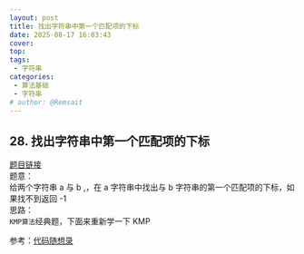 ```yaml
---
layout: post
title: 找出字符串中第一个匹配项的下标
date: 2025-08-17 16:03:43
cover: 
top: 
tags: 
 - 字符串
categories: 
 - 算法基础
 - 字符串
# author: @Remsait
---
```

## 28. 找出字符串中第一个匹配项的下标
[题目链接](https://leetcode.cn/problems/find-the-index-of-the-first-occurrence-in-a-string/description/)  
题意：  
给两个字符串 a 与 b ,，在 a 字符串中找出与 b 字符串的第一个匹配项的下标，如果找不到返回 -1  
思路：  
`KMP算法`经典题，下面来重新学一下 KMP  












参考：[代码随想录](https://programmercarl.com/0028.%E5%AE%9E%E7%8E%B0strStr.html#%E7%AE%97%E6%B3%95%E5%85%AC%E5%BC%80%E8%AF%BE)  